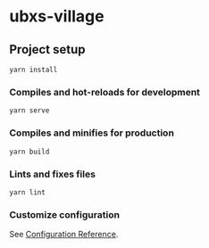# ubxs-village

## Project setup
```
yarn install
```

### Compiles and hot-reloads for development
```
yarn serve
```

### Compiles and minifies for production
```
yarn build
```


### Lints and fixes files
```
yarn lint
```

### Customize configuration
See [Configuration Reference](https://cli.vuejs.org/config/).

